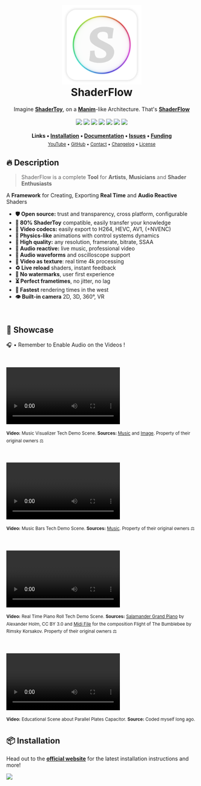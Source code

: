 <div align="center">
  <img src="https://raw.githubusercontent.com/BrokenSource/ShaderFlow/main/shaderflow/resources/images/logo.png" width="210">
  <h1 style="margin-top: 0">ShaderFlow</h1>
  Imagine <a href="https://www.shadertoy.com"><b>ShaderToy</b></a>, on a <a href="https://github.com/3b1b/manim"><b>Manim</b></a>-like Architecture. That's <a href="https://brokensrc.dev/shaderflow/"><b>ShaderFlow</b></a>
  <br>
  <br>
  <a href="https://pypi.org/project/shaderflow/"><img src="https://img.shields.io/pypi/v/shaderflow?label=PyPI&color=blue"></a>
  <a href="https://pypi.org/project/shaderflow/"><img src="https://img.shields.io/pypi/dw/shaderflow?label=Installs&color=blue"></a>
  <a href="https://github.com/BrokenSource/BrokenSource"><img src="https://img.shields.io/github/v/tag/BrokenSource/BrokenSource?label=GitHub&color=orange"></a>
  <a href="https://github.com/BrokenSource/ShaderFlow/stargazers"><img src="https://img.shields.io/github/stars/BrokenSource/ShaderFlow?label=Stars&style=flat&color=orange"></a>
  <a href="https://github.com/BrokenSource/ShaderFlow/releases/"><img src="https://img.shields.io/github/v/release/BrokenSource/ShaderFlow?label=Release&color=light-green"></a>
  <a href="https://github.com/BrokenSource/ShaderFlow/releases/"><img src="https://img.shields.io/github/downloads/BrokenSource/ShaderFlow/total?label=Downloads&color=light-green"></a>
  <a href="https://discord.gg/KjqvcYwRHm"><img src="https://img.shields.io/discord/1184696441298485370?label=Discord&style=flat&color=purple"></a>
  <br>
  <br>
  <b>
    Links •
    <a href="https://shaders.brokensrc.dev/get/">Installation</a> •
    <a href="https://shaders.brokensrc.dev/docs/">Documentation</a> •
    <a href="https://github.com/BrokenSource/ShaderFlow/issues/">Issues</a> •
    <a href="https://github.com/sponsors/Tremeschin/">Funding</a>
  </b>
  <br>
  <sub>
    <a href="https://www.youtube.com/@Tremeschin">YouTube</a> •
    <a href="https://www.github.com/BrokenSource/ShaderFlow/">GitHub</a> •
    <a href="https://shaders.brokensrc.dev/about/contact/">Contact</a> •
    <a href="https://shaders.brokensrc.dev/about/changelog/">Changelog</a> •
    <a href="https://shaders.brokensrc.dev/about/license/">License</a>
  </sub>
  <br>
</div>

## 🔥 Description

> ShaderFlow is a complete **Tool** for **Artists**, **Musicians** and **Shader Enthusiasts**

A **Framework** for Creating, Exporting **Real Time** and **Audio Reactive** Shaders

- **🛡️ Open source:** trust and transparency, cross platform, configurable
- **🧸 80% ShaderToy** compatible, easily transfer your knowledge
- **📔 Video codecs:** easily export to H264, HEVC, AV1, (+NVENC)
- **🚀 Physics-like** animations with control systems dynamics
- **🔱 High quality:** any resolution, framerate, bitrate, SSAA
- **🎵 Audio reactive:** live music, professional video
- **🌊 Audio waveforms** and oscilloscope support
- **🎥 Video as texture**: real time 4k processing
- **♻️ Live reload** shaders, instant feedback
- **🎨 No watermarks**, user first experience
- **⏳ Perfect frametimes**, no jitter, no lag
- **🌵 Fastest** rendering times in the west
- **👁 Built-in camera** 2D, 3D, 360°, VR

<br>

## 📸 Showcase

🎧 • Remember to Enable Audio on the Videos !

<br>

<video src="https://github.com/BrokenSource/ShaderFlow/assets/29046864/1170d916-2145-4655-b0d0-c2ee5b16839f" controls></video>

<sup><b>Video:</b> Music Visualizer Tech Demo Scene. <b>Sources:</b> <a href="https://www.youtube.com/watch?v=6FNHe3kf8_s">Music</a> and <a href="https://wallhaven.cc/w/pkz5r9">Image</a>. Property of their original owners ⚖️</sup>

<br>

<video src="https://github.com/BrokenSource/ShaderFlow/assets/29046864/9f0e7517-048c-4145-abfe-9a30ecc7323a" controls></video>

<sup><b>Video:</b> Music Bars Tech Demo Scene. <b>Sources:</b> <a href="https://www.youtube.com/watch?v=UHUZiVXdaUI">Music</a>. Property of their original owners ⚖️</sup>

<br>

<video src="https://github.com/BrokenSource/ShaderFlow/assets/29046864/cef10b0f-a1a0-444c-abca-d3c630349741" controls></video>

<sup><b>Video:</b> Real Time Piano Roll Tech Demo Scene. <b>Sources:</b> <a href="https://freepats.zenvoid.org/Piano/acoustic-grand-piano.html">Salamander Grand Piano</a> by Alexander Holm, CC BY 3.0 and <a href="https://bitmidi.com/rimsky-korsakov-flight-of-the-bumblebee-mid">Midi File</a> for the composition Flight of The Bumblebee by Rimsky Korsakov. Property of their original owners ⚖️</sup>

<br>

<video src="https://github.com/BrokenSource/ShaderFlow/assets/29046864/7ff7f6fa-19d1-4de1-a4be-89177d3fea01" controls></video>

<sup><b>Video:</b> Educational Scene about Parallel Plates Capacitor. <b>Source:</b> Coded myself long ago.</sup>

## 📦 Installation

Head out to the [**official website**](https://brokensrc.dev/get) for the latest installation instructions and more!

<a href="https://brokensrc.dev/get">
  <img src="https://github.com/user-attachments/assets/8470c0d2-46de-4068-b9ce-a1261a6c0e69">
</a>
